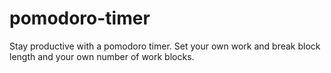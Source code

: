 # pomodoro-timer
Stay productive with a pomodoro timer. Set your own work and break block length and your own number of work blocks.

